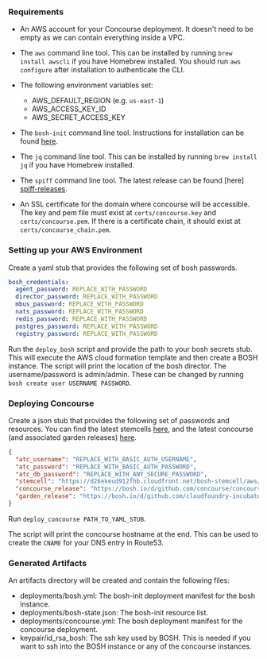 ### Requirements

* An AWS account for your Concourse deployment. It doesn't need to be empty as
  we can contain everything inside a VPC.

* The `aws` command line tool. This can be installed by running `brew install awscli` 
  if you have Homebrew installed. You should run `aws configure` after
  installation to authenticate the CLI.
  
* The following environment variables set:
  * AWS\_DEFAULT\_REGION (e.g. `us-east-1`)
  * AWS\_ACCESS\_KEY_ID
  * AWS\_SECRET\_ACCESS_KEY

* The `bosh-init` command line tool. Instructions for installation can be found 
  [here][bosh-init-docs].

* The `jq` command line tool. This can be installed by running `brew install jq` 
  if you have Homebrew installed.

* The `spiff` command line tool. The latest release can be found [here]
  [spiff-releases].

* An SSL certificate for the domain where concourse will be accessible. The
  key and pem file must exist at `certs/concourse.key` and 
  `certs/concourse.pem`. If there is a certificate chain, it should exist at
  `certs/concourse_chain.pem`.

[bosh-init-docs]: https://bosh.io/docs/install-bosh-init.html
[spiff-releases]: https://github.com/cloudfoundry-incubator/spiff/releases

### Setting up your AWS Environment

Create a yaml stub that provides the following set of bosh passwords.

```yaml
bosh_credentials:
  agent_password: REPLACE_WITH_PASSWORD
  director_password: REPLACE_WITH_PASSWORD
  mbus_password: REPLACE_WITH_PASSWORD
  nats_password: REPLACE_WITH_PASSWORD
  redis_password: REPLACE_WITH_PASSWORD
  postgres_password: REPLACE_WITH_PASSWORD
  registry_password: REPLACE_WITH_PASSWORD
```

Run the `deploy_bosh` script and provide the path to your bosh secrets stub. 
This will execute the AWS cloud formation template and then create a BOSH 
instance. The script will print the location of the bosh director. The 
username/password is admin/admin. These can be changed by running
`bosh create user USERNAME PASSWORD`.

### Deploying Concourse

Create a json stub that provides the following set of passwords and resources.
You can find the latest stemcells [here][bosh-stemcells], and the latest
concourse (and associated garden releases) [here][concourse-releases].

```json
{
  "atc_username": "REPLACE_WITH_BASIC_AUTH_USERNAME",
  "atc_password": "REPLACE_WITH_BASIC_AUTH_PASSWORD",
  "atc_db_password": "REPLACE_WITH_ANY_SECURE_PASSWORD",
  "stemcell": "https://d26ekeud912fhb.cloudfront.net/bosh-stemcell/aws/light-bosh-stemcell-3029-aws-xen-hvm-ubuntu-trusty-go_agent.tgz",
  "concourse_release": "https://bosh.io/d/github.com/concourse/concourse?v=0.59.0",
  "garden_release": "https://bosh.io/d/github.com/cloudfoundry-incubator/garden-linux-release?v=0.284.0"
}
```

Run `deploy_concourse PATH_TO_YAML_STUB`.

The script will print the concourse hostname at the end. This can be used 
to create the `CNAME` for your DNS entry in Route53.

[bosh-stemcells]: http://bosh.io/stemcells
[concourse-releases]: https://github.com/concourse/concourse/releases

### Generated Artifacts

An artifacts directory will be created and contain the following files:
 
* deployments/bosh.yml: The bosh-init deployment manifest for the bosh instance.
* deployments/bosh-state.json: The bosh-init resource list.
* deployments/concourse.yml: The bosh deployment manifest for the concourse deployment.
* keypair/id_rsa_bosh: The ssh key used by BOSH. This is needed if you want to ssh into 
  the BOSH instance or any of the concourse instances.
